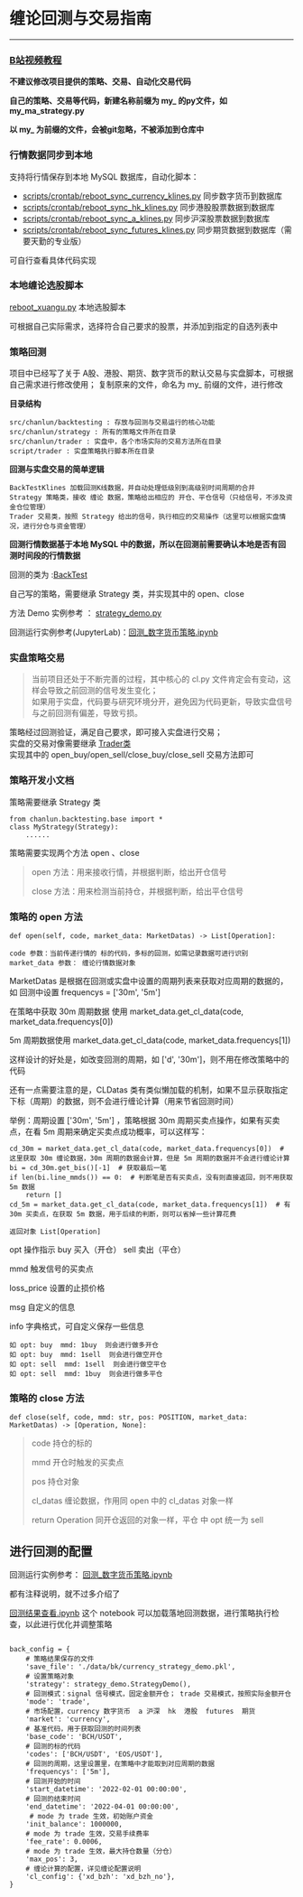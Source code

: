 # 缠论回测与交易指南

---

### [B站视频教程](https://space.bilibili.com/384267873)

**不建议修改项目提供的策略、交易、自动化交易代码**

**自己的策略、交易等代码，新建名称前缀为 my_ 的py文件，如 my_ma_strategy.py**

**以 my_ 为前缀的文件，会被git忽略，不被添加到仓库中**

### 行情数据同步到本地

支持将行情保存到本地 MySQL 数据库，自动化脚本：

* [scripts/crontab/reboot_sync_currency_klines.py](../script/crontab/reboot_sync_currency_klines.py) 同步数字货币到数据库
* [scripts/crontab/reboot_sync_hk_klines.py](../script/crontab/reboot_sync_hk_klines.py) 同步港股股票数据到数据库
* [scripts/crontab/reboot_sync_a_klines.py](../script/crontab/reboot_sync_a_klines.py) 同步沪深股票数据到数据库
* [scripts/crontab/reboot_sync_futures_klines.py](../script/crontab/reboot_sync_futures_klines.py) 同步期货数据到数据库（需要天勤的专业版）

可自行查看具体代码实现

### 本地缠论选股脚本

[reboot_xuangu.py](../script/crontab/reboot_xuangu.py) 本地选股脚本

可根据自己实际需求，选择符合自己要求的股票，并添加到指定的自选列表中

### 策略回测

项目中已经写了关于 A股、港股、期货、数字货币的默认交易与实盘脚本，可根据自己需求进行修改使用； 复制原来的文件，命名为 my_ 前缀的文件，进行修改

**目录结构**

    src/chanlun/backtesting : 存放与回测与交易运行的核心功能
    src/chanlun/strategy : 所有的策略文件所在目录
    src/chanlun/trader : 实盘中，各个市场实际的交易方法所在目录
    script/trader : 实盘策略执行脚本所在目录

**回测与实盘交易的简单逻辑**

    BackTestKlines 加载回测K线数据，并自动处理低级别到高级别时间周期的合并
    Strategy 策略类，接收 缠论 数据，策略给出相应的 开仓、平仓信号（只给信号，不涉及资金仓位管理）
    Trader 交易类，按照 Strategy 给出的信号，执行相应的交易操作（这里可以根据实盘情况，进行分仓与资金管理）

**回测行情数据基于本地 MySQL 中的数据，所以在回测前需要确认本地是否有回测时间段的行情数据**

回测的类为 :[BackTest](../src/chanlun/backtesting/backtest.py)

自己写的策略，需要继承 Strategy 类，并实现其中的 open、close

方法 Demo 实例参考 ： [strategy_demo.py](../src/chanlun/strategy/strategy_demo.py)

回测运行实例参考(JupyterLab)：[回测_数字货币策略.ipynb](../notebook/回测_数字货币策略.ipynb)

### 实盘策略交易

> 当前项目还处于不断完善的过程，其中核心的 cl.py 文件肯定会有变动，这样会导致之前回测的信号发生变化；  
> 如果用于实盘，代码要与研究环境分开，避免因为代码更新，导致实盘信号与之前回测有偏差，导致亏损。


策略经过回测验证，满足自己要求，即可接入实盘进行交易；  
实盘的交易对像需要继承 [Trader类](../src/chanlun/backtesting/backtest_trader.py)    
实现其中的 open_buy/open_sell/close_buy/close_sell 交易方法即可

### 策略开发小文档

策略需要继承 Strategy 类

    from chanlun.backtesting.base import *
    class MyStrategy(Strategy):    
        ......

策略需要实现两个方法 open 、close

> open 方法：用来接收行情，并根据判断，给出开仓信号
>
> close 方法：用来检测当前持仓，并根据判断，给出平仓信号

### 策略的 open 方法

    def open(self, code, market_data: MarketDatas) -> List[Operation]:

    code 参数：当前传递行情的 标的代码，多标的回测，如需记录数据可进行识别
    market_data 参数： 缠论行情数据对象

MarketDatas 是根据在回测或实盘中设置的周期列表来获取对应周期的数据的，如 回测中设置 frequencys = ['30m', '5m']

在策略中获取 30m 周期数据 使用 market_data.get_cl_data(code, market_data.frequencys[0])

5m 周期数据使用 market_data.get_cl_data(code, market_data.frequencys[1])

这样设计的好处是，如改变回测的周期，如 ['d', '30m']，则不用在修改策略中的代码

还有一点需要注意的是，CLDatas 类有类似懒加载的机制，如果不显示获取指定下标（周期）的数据，则不会进行缠论计算（用来节省回测时间）

举例：周期设置 ['30m', '5m'] ，策略根据 30m 周期买卖点操作，如果有买卖点，在看 5m 周期来确定买卖点成功概率，可以这样写：

    cd_30m = market_data.get_cl_data(code, market_data.frequencys[0])  # 这里获取 30m 缠论数据，30m 周期的数据会计算，但是 5m 周期的数据并不会进行缠论计算
    bi = cd_30m.get_bis()[-1]  # 获取最后一笔
    if len(bi.line_mmds()) == 0:  # 判断笔是否有买卖点，没有则直接返回，则不用获取 5m 数据
        return []
    cd_5m = market_data.get_cl_data(code, market_data.frequencys[1])  # 有 30m 买卖点，在获取 5m 数据，用于后续的判断，则可以省掉一些计算花费

    返回对象 List[Operation]

opt 操作指示 buy 买入（开仓） sell 卖出（平仓）

mmd 触发信号的买卖点

loss_price 设置的止损价格

msg 自定义的信息

info 字典格式，可自定义保存一些信息

    如 opt: buy  mmd: 1buy  则会进行做多开仓
    如 opt: buy  mmd: 1sell  则会进行做空开仓
    如 opt: sell  mmd: 1sell  则会进行做空平仓
    如 opt: sell  mmd: 1buy  则会进行做多平仓

### 策略的 close 方法

    def close(self, code, mmd: str, pos: POSITION, market_data: MarketDatas) -> [Operation, None]:

> code 持仓的标的
>
> mmd 开仓时触发的买卖点
>
> pos 持仓对象
>
> cl_datas 缠论数据，作用同 open 中的 cl_datas 对象一样
>
> return Operation 同开仓返回的对象一样，平仓 中 opt 统一为 sell
>

## 进行回测的配置

回测运行实例参考：
[回测_数字货币策略.ipynb](../notebook/回测_数字货币策略.ipynb)

都有注释说明，就不过多介绍了

[回测结果查看.ipynb](../notebook/回测数据查看.ipynb)
这个 notebook 可以加载落地回测数据，进行策略执行检查，以此进行优化并调整策略


```

back_config = {
    # 策略结果保存的文件
    'save_file': './data/bk/currency_strategy_demo.pkl',
    # 设置策略对象
    'strategy': strategy_demo.StrategyDemo(),
    # 回测模式：signal 信号模式，固定金额开仓； trade 交易模式，按照实际金额开仓
    'mode': 'trade',
    # 市场配置，currency 数字货币  a 沪深  hk  港股  futures  期货
    'market': 'currency',
    # 基准代码，用于获取回测的时间列表
    'base_code': 'BCH/USDT',
    # 回测的标的代码
    'codes': ['BCH/USDT', 'EOS/USDT'],
    # 回测的周期，这里设置里，在策略中才能取到对应周期的数据
    'frequencys': ['5m'],
    # 回测开始的时间
    'start_datetime': '2022-02-01 00:00:00',
    # 回测的结束时间
    'end_datetime': '2022-04-01 00:00:00',
     # mode 为 trade 生效，初始账户资金
    'init_balance': 1000000,
    # mode 为 trade 生效，交易手续费率
    'fee_rate': 0.0006,
    # mode 为 trade 生效，最大持仓数量（分仓）
    'max_pos': 3,
    # 缠论计算的配置，详见缠论配置说明
    'cl_config': {'xd_bzh': 'xd_bzh_no'},
}

```